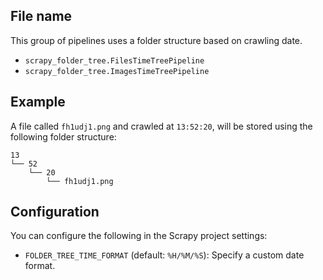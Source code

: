 ## File name

This group of pipelines uses a folder structure based on crawling date.

 - `scrapy_folder_tree.FilesTimeTreePipeline`
 - `scrapy_folder_tree.ImagesTimeTreePipeline`

## Example

A file called `fh1udj1.png` and crawled at `13:52:20`, will be stored using the following folder structure:

```
13
└── 52
    └── 20
        └── fh1udj1.png
```

## Configuration

You can configure the following in the Scrapy project settings:

 - `FOLDER_TREE_TIME_FORMAT` (default: `%H/%M/%S`): Specify a custom date format.